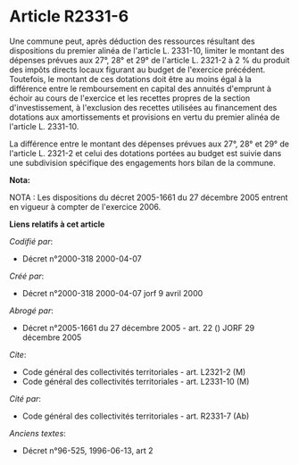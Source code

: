 # Article R2331-6

Une commune peut, après déduction des ressources résultant des dispositions du premier alinéa de l'article L. 2331-10,
limiter le montant des dépenses prévues aux 27°, 28° et 29° de l'article L. 2321-2 à 2 % du produit des impôts directs locaux
figurant au budget de l'exercice précédent. Toutefois, le montant de ces dotations doit être au moins égal à la différence
entre le remboursement en capital des annuités d'emprunt à échoir au cours de l'exercice et les recettes propres de la
section d'investissement, à l'exclusion des recettes utilisées au financement des dotations aux amortissements et provisions
en vertu du premier alinéa de l'article L. 2331-10.

La différence entre le montant des dépenses prévues aux 27°, 28° et 29° de l'article L. 2321-2 et celui des dotations portées
au budget est suivie dans une subdivision spécifique des engagements hors bilan de la commune.

**Nota:**

NOTA : Les dispositions du décret 2005-1661 du 27 décembre 2005 entrent en vigueur à compter de l'exercice 2006.

**Liens relatifs à cet article**

_Codifié par_:

  - Décret n°2000-318 2000-04-07

_Créé par_:

  - Décret n°2000-318 2000-04-07 jorf 9 avril 2000

_Abrogé par_:

  - Décret n°2005-1661 du 27 décembre 2005 - art. 22 () JORF 29 décembre 2005

_Cite_:

  - Code général des collectivités territoriales - art. L2321-2 (M)
  - Code général des collectivités territoriales - art. L2331-10 (M)

_Cité par_:

  - Code général des collectivités territoriales - art. R2331-7 (Ab)

_Anciens textes_:

  - Décret n°96-525, 1996-06-13, art 2
